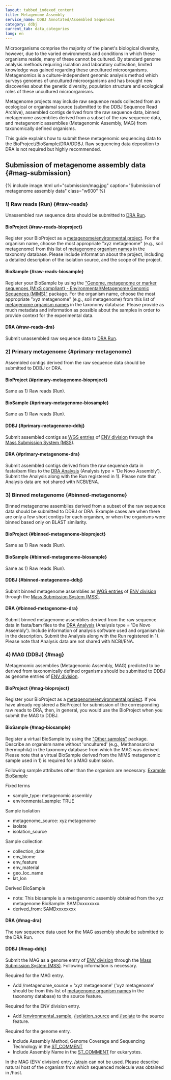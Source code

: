 ```yaml
---
layout: tabbed_indexed_content
title: Metagenome Assembly
service_name: DDBJ Annotated/Assembled Sequences
category: ddbj
current_tab: data_categories
lang: en
---
```


Microorganisms comprise the majority of the planet's biological
diversity, however, due to the varied environments and conditions in
which these organisms reside, many of these cannot be cultured. By
standard genome analysis methods requiring isolation and laboratory
cultivation, limited knowledge was gained regarding these uncultured
microorganisms. Metagenomics is a culture-independent genomic analysis
method which surveys genomes of uncultured microorganisms and has
brought new discoveries about the genetic diversity, population
structure and ecological roles of these uncultured microorganisms.

Metagenome projects may include raw sequence reads collected from an
ecological or organismal source (submitted to the DDBJ Sequence Read
Archive), assembled contigs derived from the raw sequence data, binned
metagenome assemblies derived from a subset of the raw sequence data,
and metagenomic assemblies (Metagenomic Assembly, MAG) from
taxonomically defined organisms.

This guide explains how to submit these metagenomic sequencing data to
the BioProject/BioSample/DRA/DDBJ. Raw sequencing data deposition to DRA is not required but highly recommended.

## Submission of metagenome assembly data  {#mag-submission}


{% include image.html url="submission/mag.jpg" caption="Submission of metagenome assembly data" class="w600" %}


### 1\) Raw reads (Run)  {#raw-reads}

Unassembled raw sequence data should be submitted to [DRA
Run](/dra/submission-e.html).

#### BioProject  {#raw-reads-bioproject}

Register your BioProject as a [metagenome/environmental
project](/bioproject/submission-e.html#Project-type). For the organism
name, choose the most appropriate "xyz metagenome" (e.g., soil
metagenome) from this list of [metagenome organism
names](https://www.ncbi.nlm.nih.gov/Taxonomy/Browser/wwwtax.cgi?mode=Undef&id=408169&lvl=3&p=mapview&p=has_linkout&p=blast_url&p=genome_blast&keep=1&srchmode=3&unlock/)
in the taxonomy database. Please include information about the project,
including a detailed description of the isolation source, and the scope
of the project.

#### BioSample  {#raw-reads-biosample}

Register your BioSample by using the ["Genome, metagenome or marker
sequences (MIxS compliant) - Environmental/Metagenome Genomic Sequences
(MIMS)"](/biosample/submission-e.html#Meta_Genomic_Sequences_Sample)
package. For the organism name, choose the most appropriate "xyz
metagenome" (e.g., soil metagenome) from this list of [metagenome
organism
names](https://www.ncbi.nlm.nih.gov/Taxonomy/Browser/wwwtax.cgi?mode=Undef&id=408169&lvl=3&p=mapview&p=has_linkout&p=blast_url&p=genome_blast&keep=1&srchmode=3&unlock/)
in the taxonomy database. Please provide as much metadata and
information as possible about the samples in order to provide context
for the experimental data.

#### DRA  {#raw-reads-dra}

Submit unassembled raw sequence data to [DRA
Run](/dra/submission-e.html).

### 2\) Primary metagenome {#primary-metagenome}

Assembled contigs derived from the raw sequence data should be submitted to DDBJ or DRA.

#### BioProject  {#primary-metagenome-bioproject}

Same as 1) Raw reads (Run).

#### BioSample  {#primary-metagenome-biosample}

Same as 1) Raw reads (Run).

#### DDBJ  {#primary-metagenome-ddbj}

Submit assembled contigs as [WGS entries](/ddbj/wgs.html) of [ENV division](/ddbj/env.html) through the [Mass Submission System (MSS)](/ddbj/mss.html).

#### DRA  {#primary-metagenome-dra}

Submit assembled contigs derived from the raw sequence data in fasta/bam
files to the [DRA Analysis](/dra/submission-e.html#Analysis_Type)
(Analysis type = 'De Novo Assembly'). Submit the Analysis along with the
Run registered in 1). Please note that Analysis data are not shared with NCBI/ENA.

### 3\) Binned metagenome {#binned-metagenome}

Binned metagenome assemblies derived from a subset of the raw sequence data should be submitted to DDBJ or DRA. Example cases are when there are only a few short contigs for each organism, or when the organisms were binned based only on BLAST similarity.

#### BioProject  {#binned-metagenome-bioproject}

Same as 1) Raw reads (Run).

#### BioSample  {#binned-metagenome-biosample}

Same as 1) Raw reads (Run).

#### DDBJ  {#binned-metagenome-ddbj}

Submit binned metagenome assemblies as [WGS entries](/ddbj/wgs.html) of [ENV division](/ddbj/env.html) through the [Mass Submission System (MSS)](/ddbj/mss.html).

#### DRA  {#binned-metagenome-dra}

Submit binned metagenome assemblies derived from the raw sequence data
in fasta/bam files to the [DRA
Analysis](/dra/submission-e.html#Analysis_Type) (Analysis type = 'De
Novo Assembly'). Include information of analysis software used and
organism bin in the description. Submit the Analysis along with the Run
registered in 1). Please note that Analysis data are not shared with NCBI/ENA.

### 4\) MAG (DDBJ)  {#mag}

Metagenomic assemblies (Metagenomic Assembly, MAG) predicted to be
derived from taxonomically defined organisms should be submitted to DDBJ
as genome entries of [ENV division](/ddbj/env-e.html).

#### BioProject  {#mag-bioproject}

Register your BioProject as a [metagenome/environmental
project](/bioproject/submission-e.html#Project-type). If you have
already registered a BioProject for submission of the corresponding raw
reads to DRA, then, in general, you would use the BioProject when you
submit the MAG to DDBJ.

#### BioSample  {#mag-biosample}

Register a virtual BioSample by using the ["Other
samples"](/biosample/submission-e.html#General_Sample) package. Describe
an organism name without 'uncultured' (e.g., Methanosarcina thermophila)
in the taxonomy database from which the MAG was derived. Please note
that a virtual BioSample derived from the MIMS metagenomic sample used
in 1) is required for a MAG submission.

Following sample attributes other than the organism are necessary.
[Example
BioSample](https://docs.google.com/spreadsheets/d/1VCCuSwvIRfp5-DT8cnvvAwWH4C7wbDFSjHQ_q3f3BII/edit#gid=272411182)

Fixed terms

  - sample\_type: metagenomic assembly
  - environmental\_sample: TRUE

Sample isolation

  - metagenome\_source: xyz metagenome
  - isolate
  - isolation\_source

Sample collection

  - collection\_date
  - env\_biome
  - env\_feature
  - env\_material
  - geo\_loc\_name
  - lat\_lon

Derived BioSample

  - note: This biosample is a metagenomic assembly obtained from the xyz
    metagenome BioSample: SAMDxxxxxxxx.
  - derived\_from: SAMDxxxxxxxx

#### DRA  {#mag-dra}

The raw sequence data used for the MAG assembly should be submitted to
the DRA Run.

#### DDBJ  {#mag-ddbj}

Submit the MAG as a genome entry of [ENV division](/ddbj/env-e.html)
through the [Mass Submission System (MSS)](/ddbj/mss-e.html). Following
information is necessary.

Required for the MAG entry.

  - Add /metagenome\_source = 'xyz metagenome' ('xyz metagenome' should
    be from this list of [metagenome organism
    names](https://www.ncbi.nlm.nih.gov/Taxonomy/Browser/wwwtax.cgi?mode=Undef&id=408169&lvl=3&p=mapview&p=has_linkout&p=blast_url&p=genome_blast&keep=1&srchmode=3&unlock/)
    in the taxonomy database) to the source feature.

Required for the ENV division entry.

  - Add
    [/environmental\_sample](/ddbj/qualifiers-e.html#environmental_sample),
    [/isolation\_source](/ddbj/qualifiers-e.html#isolation_source) and
    [/isolate](/ddbj/qualifiers-e.html#isolate) to the source feature.

Required for the genome entry.

  - Include Assembly Method, Genome Coverage and Sequencing Technology
    in the [ST\_COMMENT](/ddbj/file-format-e.html#describing_st_comment)
  - Include Assembly Name in the
    [ST\_COMMENT](/ddbj/file-format-e.html#describing_st_comment) for
    eukaryotes.

In the MAG (ENV division) entry,
[/strain](/ddbj/qualifiers-e.html#strain) can not be used. Please
describe natural host of the organism from which sequenced molecule was
obtained in /host.
